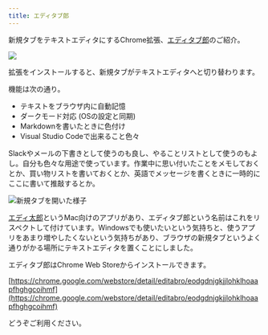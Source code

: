 ```yaml
---
title: エディタブ郎
---
```

新規タブをテキストエディタにするChrome拡張、[エディタブ郎](https://chrome.google.com/webstore/detail/editabro/eodgdnjgkjjlohklhoaapfhghgcoihmf)のご紹介。

![](https://lh3.googleusercontent.com/docs/ADP-6oGeQcuvM5ypmDspavHaBscPuJ0j0EN7yGphKatPF6zaTJFPP9q779cmprERmlKBLJels6WJ2KnvbFEWQ6pxl4BebJO7tbeE3C9MVU6ycZgX28SAdh4ZF_ECq169EQpjwlVVH7CXb2H5lzRgszZKu5QmN5Kn0Tn2zZJjWayWuz3oT7pOEqOI9Pt2CQdGZbS0ZH3INdMs6hnxbsqWIgfFB_WRUaPTqDBumbTn3aUuN_7voZMuML9GtLjrrF04TRdL3-4ouu8qm0fOJjtqaJR5SrZvOVN9WjE1aWZE1gFmiH1_uL0OLMEnLFwNspsYb2DngsvI3reZ7w_gPg771GbkvK3CV0bJuw65XLb_G7PnIEJEiwWoqlp_wy1mcfLwABGWvWxveJUw9NcMHeSyYstk2cKCEdVglnxRyBYPgu5dafO3-fz6VAAhQUrEHTinJ07yd5xlahbLfyy-mjvNaX966bZ1kaF3pqnZPXyzKTweku1IQotAaXBt7nhvXK_QaEuJLXaTwf3c3cOluX55anIiEXIYu203oxjq3W5W0FwgwywGl8zm8WGy43Y-fCp10GHjHf6AgsmIyJ5l7jfWySMiwpF3cVYT2Gb_c8f6-j39md2NMxlHtd2c9nNsokwqeEeOAqNcAmCpfa8lbHdS4l7lEVhWOPT1t-ZiK0IiLHQpjy2RAlB1HgX0jYtNOqRma_CXy-pHjJAHEHjJrgKF4hsNL-mu5v0OyT8Is8CTEgeQb7GftD_5QueI_BB-XOHw7qeG3Uu00o_Hl8Y7hJHWTShMMHIErsAUHIjB0pczI_gkHlAux4yIU1kOHi0ZB2TBVxPWPcUE64EpHzwGB2OpR67Zc01D7Oc-yhGRPF3f9gBGFmToBbsQw7vEkp1PJK_ya1AQz7tR5Oy6CXnz5TJW3eRRTTCdYgFdIsI-9VKZ6goMcUV2FO33GGKyyyV9tZjc4Slhmh_HrIZ27pANbrryEnpV8h-2MZw3D53YaASJ0bXlSZafkybDpzx9v1kkL7voge8hWxO09e3CF0xwP8mDVB3HuofJ5eQpjsCLHxSFdHm8PjZ34TVc3lted7UUEmOMnzHjXj746d6QJGXGuRKv3mzcmQkjranrBGsLtRPkHWpiyW_7l5kksjvZWJNnIc-Brn2yXcDCIpiUpMwZ7kPQrAezvEJhzRqbuy6LzwkUl43-_tIj9OZ7isMNv1pdbzis_d6N42fNwX8C0dDIo28IU_k6rvu-9X-bZb4p2Z64bW1HhK1Bwgv6NQ)

拡張をインストールすると、新規タブがテキストエディタへと切り替わります。

機能は次の通り。

*   テキストをブラウザ内に自動記憶
*   ダークモード対応 (OSの設定と同期)
*   Markdownを書いたときに色付け
*   Visual Studio Codeで出来ること色々

Slackやメールの下書きとして使うのも良し、やることリストとして使うのもよし。自分も色々な用途で使っています。作業中に思い付いたことをメモしておくとか、買い物リストを書いておくとか、英語でメッセージを書くときに一時的にここに書いて推敲するとか。

![](https://lh3.googleusercontent.com/docs/ADP-6oERFBO8imgzpIJXT1Vks43RXcb3PHJ6ucLoP9lZnSER_5uwBOUc5RtAOuXJz-KzCWSZA5VnX3jW6TvrFjdASZgqpWQBvfDx-vy6kehXJgbRYz4yskdzytKA8gAMQmaWI-lUvTh5ROYsVqOjJu-J7u7NePd75NRRm1HQojrReyc_aQjN3NH-WTqYJCw1TamjHcluUu7xkmKrXHXKFMzHMUJ33kQ94C1zaQqL5pFzVB48YI0J_YEkydVC2CBocM3e0XtE-OlFzd89aHg6fE-5NFyx6KiEf72q1FPabB3ajPIijLmGH6xlTcZPQOmEGrfUK3472D4lKrpvhxDLT3Rnw3NZwl1gSv8zQOmga9lZdvjeSELTLTeZ4o4f5UZ4KaBB5qH6T3kFnl59k3yt7fJoXjfHNUOHpeFc_jghLlGri3VTXE_z9aPeSDeE8aDsPWfd49sEExAfkeBhP_XI5nK8a_rwpNr414mBxuKdVn66FlCD_KEUf1VsmrProVINen7a28jk0PBAAzWlTMGzQgXA4dafGkQDVBj5gzOkG0_EAVkDJ6szNufBvRqsFBiOTWOLZBYTST3hYs-ub8jqoEM-7mVK7HASAmEi4SsIgkojh91zJloO5qACbOB0qX6qjWWuyelyEPhPBrjE-4g6O7wYyZJvEb9tLvK__UV76c68hZMitcIpxAeIwW15p2WBOAJA0UNyaU_LBzCaS5Y18ipwCvqnM513P3MvQRySu_dtD9FxtfVuUD6soVX0zqySuzsowzaBteQmRXP7ziwGrQAV8svLeaCbeRiU6D5y_w0zdMy9yaMREzGKK2Gnz9HUk9zyi1AiXt2NPoIrrdArdpOyMcAvMzgM_XxqVSjzaYqmx4njFvz-UaLjTtinIADJbMVXecHqYqWlwANcch1fnTS_d5oygf_pj4CwTyFhven7j6H888mfbQfmYdp_wp7IOUn_gx9fLtfRTeR6NEBhB5gqAujvcj04FyLAvV1YqVnYhWStkU-lLvEF5SIigqIN64uxiEx-yWrEiaFHmLKOjBMZaErzsi3O30kXJJ9WCqOHXXRbsaJ4vrXXp6w96yrsvOigHxVnTAMf9627LYk_oj5iiGx_jngXfvMOW5jYDLBzIP4oxK1aGbP3LF1i_46dZIwclhENabnOMIar5zcEGGrR87K4BMiIxVtSVc1Bqt40GFS27BHTT-X1qgJVXFi_vXQcRX4V8sdwCCbDMJSOsJFlYXwVVOUINVsnMBmEbUaaxxxy3JEfTA "新規タブを開いた様子")

[エディ太郎](https://editaro.com/)というMac向けのアプリがあり、エディタブ郎という名前はこれをリスペクトして付けています。Windowsでも使いたいという気持ちと、使うアプリをあまり増やしたくないという気持ちがあり、ブラウザの新規タブというよく通りがかる場所にテキストエディタを置くことにしました。

エディタブ郎はChrome Web Storeからインストールできます。

[https://chrome.google.com/webstore/detail/editabro/eodgdnjgkjjlohklhoaapfhghgcoihmf](https://chrome.google.com/webstore/detail/editabro/eodgdnjgkjjlohklhoaapfhghgcoihmf)

どうぞご利用ください。
